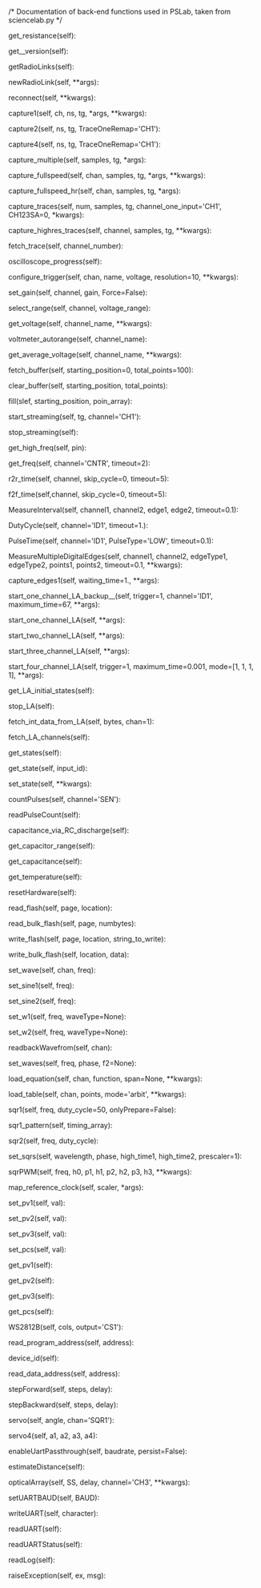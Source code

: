 /* Documentation of back-end functions used in PSLab, taken from sciencelab.py */

get_resistance(self):

get__version(self):

getRadioLinks(self):

newRadioLink(self, **args):

reconnect(self, **kwargs):

capture1(self, ch, ns, tg, *args, **kwargs):

capture2(self, ns, tg, TraceOneRemap='CH1'):

capture4(self, ns, tg, TraceOneRemap='CH1'):

capture_multiple(self, samples, tg, *args):

capture_fullspeed(self, chan, samples, tg, *args, **kwargs):

capture_fullspeed_hr(self, chan, samples, tg, *args):

capture_traces(self, num, samples, tg, channel_one_input='CH1', CH123SA=0, *kwargs):

capture_highres_traces(self, channel, samples, tg, **kwargs):

fetch_trace(self, channel_number):

oscilloscope_progress(self):

configure_trigger(self, chan, name, voltage, resolution=10, **kwargs):

set_gain(self, channel, gain, Force=False):

select_range(self, channel, voltage_range):

get_voltage(self, channel_name, **kwargs):

voltmeter_autorange(self, channel_name):

get_average_voltage(self, channel_name, **kwargs):

fetch_buffer(self, starting_position=0, total_points=100):

clear_buffer(self, starting_position, total_points):

fill(slef, starting_position, poin_array):

start_streaming(self, tg, channel='CH1'):

stop_streaming(self):

get_high_freq(self, pin):

get_freq(self, channel='CNTR', timeout=2):

r2r_time(self, channel, skip_cycle=0, timeout=5):

f2f_time(self,channel, skip_cycle=0, timeout=5):

MeasureInterval(self, channel1, channel2, edge1, edge2, timeout=0.1):

DutyCycle(self, channel='ID1', timeout=1.):

PulseTime(self, channel='ID1', PulseType='LOW', timeout=0.1):

MeasureMultipleDigitalEdges(self, channel1, channel2, edgeType1, edgeType2, points1, points2, timeout=0.1, **kwargs):

capture_edges1(self, waiting_time=1., **args):

start_one_channel_LA_backup__(self, trigger=1, channel='ID1', maximum_time=67, **args):

start_one_channel_LA(self, **args):

start_two_channel_LA(self, **args):

start_three_channel_LA(self, **args):

start_four_channel_LA(self, trigger=1, maximum_time=0.001, mode=[1, 1, 1, 1], **args):

get_LA_initial_states(self):

stop_LA(self):

fetch_int_data_from_LA(self, bytes, chan=1):

fetch_LA_channels(self):

get_states(self):

get_state(self, input_id):

set_state(self, **kwargs):

countPulses(self, channel='SEN'):

readPulseCount(self):

capacitance_via_RC_discharge(self):

get_capacitor_range(self):

get_capacitance(self):

get_temperature(self):

resetHardware(self):

read_flash(self, page, location):

read_bulk_flash(self, page, numbytes):

write_flash(self, page, location, string_to_write):

write_bulk_flash(self, location, data):

set_wave(self, chan, freq):

set_sine1(self, freq):

set_sine2(self, freq):

set_w1(self, freq, waveType=None):

set_w2(self, freq, waveType=None):

readbackWavefrom(self, chan):

set_waves(self, freq, phase, f2=None):

load_equation(self, chan, function, span=None, **kwargs):

load_table(self, chan, points, mode='arbit', **kwargs):

sqr1(self, freq, duty_cycle=50, onlyPrepare=False):

sqr1_pattern(self, timing_array):

sqr2(self, freq, duty_cycle):

set_sqrs(self, wavelength, phase, high_time1, high_time2, prescaler=1):

sqrPWM(self, freq, h0, p1, h1, p2, h2, p3, h3, **kwargs):

map_reference_clock(self, scaler, *args):

set_pv1(self, val):
 
set_pv2(self, val):

set_pv3(self, val):

set_pcs(self, val):

get_pv1(self):

get_pv2(self):

 get_pv3(self):
 
 get_pcs(self):
 
 WS2812B(self, cols, output='CS1'):
 
 read_program_address(self, address):
 
 device_id(self):
 
 read_data_address(self, address):
 
 stepForward(self, steps, delay):
 
 stepBackward(self, steps, delay):
 
 servo(self, angle, chan='SQR1'):
 
 servo4(self, a1, a2, a3, a4):
 
 enableUartPassthrough(self, baudrate, persist=False):
 
 estimateDistance(self):
 
 opticalArray(self, SS, delay, channel='CH3', **kwargs):
 
 setUARTBAUD(self, BAUD):
 
 writeUART(self, character):
 
 readUART(self):
 
 readUARTStatus(self):
 
 readLog(self):
 
 raiseException(self, ex, msg):

